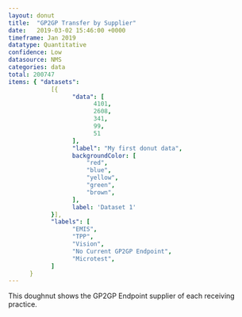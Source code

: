 ```yaml
---
layout: donut
title:  "GP2GP Transfer by Supplier"
date:   2019-03-02 15:46:00 +0000
timeframe: Jan 2019
datatype: Quantitative
confidence: Low
datasource: NMS
categories: data
total: 200747
items: { "datasets":
            [{
                  "data": [
                        4101,
                        2608,
                        341,
                        99,
                        51
                  ],
                  "label": "My first donut data",
                  backgroundColor: [
                      "red",
                      "blue",
                      "yellow",
                      "green",
                      "brown",
                  ],
                  label: 'Dataset 1'
            }],
            "labels": [
                  "EMIS",
                  "TPP",
                  "Vision",
                  "No Current GP2GP Endpoint",
                  "Microtest",
            ]
      }
---
```

This doughnut shows the GP2GP Endpoint supplier of each receiving practice.
